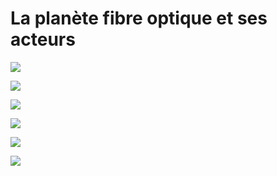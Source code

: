 # **La planète fibre optique et ses acteurs**

![](https://encrypted-tbn0.gstatic.com/images?q=tbn:ANd9GcQLDMcf1BNftFnQ1KG8lesnbquV28fL7Pm70A&usqp=CAU)

[![](https://r-c.fr/wp-content/uploads/2020/07/GraceTHD.png)](http://cnig.gouv.fr/wp-content/uploads/2019/07/COVADIS_standard_ANT_v2-0-2_GraceTHD_rc2.pdf "GraceTHD")

[![](https://smart-city.cerema.fr/sites/smartcity/files/styles/l480/public/images/2020/07/Avicca-logo.png?itok=UgetzeLu)](https://www.avicca.org/ "Avicca") 

[![](https://www.frenchtechbordeaux.com/wp-content/uploads/2019/03/Logo_Dotic-01.png)](https://www.dotic.fr/ "Dotic")

[![](https://blog.ariase.com/hubfs/Ariase/Ariase-blog-dossiers/orange/logo-orange.jpg)](https://reseaux.orange.fr/ "Orange réseaux") 

[![](https://fibre.guide/wp-content/uploads/2020/09/altitude-infra.jpg)](https://www.altitudeinfra.fr/ "AIC")



<!-- For full documentation visit [mkdocs.org](https://www.mkdocs.org).

## Commands

* `mkdocs new [dir-name]` - Create a new project.
* `mkdocs serve` - Start the live-reloading docs server.
* `mkdocs build` - Build the documentation site.
* `mkdocs -h` - Print help message and exit.

## Project layout

    mkdocs.yml    # The configuration file.
    docs/
        index.md  # The documentation homepage.
        ...       # Other markdown pages, images and other files.
-- >